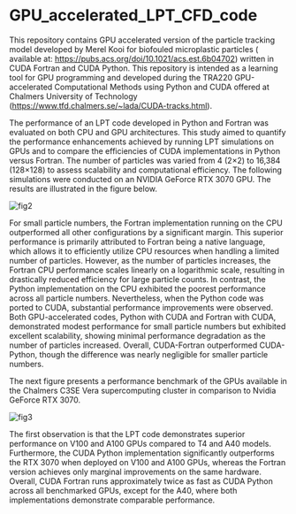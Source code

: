 # GPU_accelerated_LPT_CFD_code
This repository contains GPU accelerated version of the particle tracking model developed by Merel Kooi for biofouled microplastic particles ( available at: https://pubs.acs.org/doi/10.1021/acs.est.6b04702) written in CUDA Fortran and CUDA Python. This repository is intended as a learning tool for GPU programming and developed during the TRA220 GPU-accelerated Computational Methods using Python and CUDA offered at Chalmers University of Technology (https://www.tfd.chalmers.se/~lada/CUDA-tracks.html).

The performance of an LPT code developed in Python and Fortran was evaluated on both CPU and GPU architectures. This study aimed to quantify the performance enhancements achieved by running LPT simulations on GPUs and to compare the efficiencies of CUDA implementations in Python versus Fortran. The number of particles was varied from 4 (2×2) to 16,384 (128×128) to assess scalability and computational efficiency. The following simulations were conducted on an NVIDIA GeForce RTX 3070 GPU. The results are illustrated in the figure below.

![fig2](https://github.com/user-attachments/assets/a78b6095-9bee-4f24-89c9-c2c22d3968e1)

For small particle numbers, the Fortran implementation running on the CPU outperformed all other configurations by a significant margin. This superior performance is primarily attributed to Fortran being a native language, which allows it to efficiently utilize CPU resources when handling a limited number of particles. However, as the number of particles increases, the Fortran CPU performance scales linearly on a logarithmic scale, resulting in drastically reduced efficiency for large particle counts. In contrast, the Python implementation on the CPU exhibited the poorest performance across all particle numbers. Nevertheless, when the Python code was ported to CUDA, substantial performance improvements were observed. Both GPU-accelerated codes, Python with CUDA and Fortran with CUDA, demonstrated modest performance for small particle numbers but exhibited excellent scalability, showing minimal performance degradation as the number of particles increased. Overall, CUDA-Fortran outperformed CUDA-Python, though the difference was nearly negligible for smaller particle numbers.

The next figure presents a performance benchmark of the GPUs available in the Chalmers C3SE Vera supercomputing cluster in comparison to Nvidia GeForce RTX 3070.

![fig3](https://github.com/user-attachments/assets/f1661caa-c777-45a8-8ca1-41dfdc9f135d)

The first observation is that the LPT code demonstrates superior performance on V100 and A100 GPUs compared to T4 and A40 models. Furthermore, the CUDA Python implementation significantly outperforms the RTX 3070 when deployed on V100 and A100 GPUs, whereas the Fortran version achieves only marginal improvements on the same hardware. Overall, CUDA Fortran runs approximately twice as fast as CUDA Python across all benchmarked GPUs, except for the A40, where both implementations demonstrate comparable performance.
